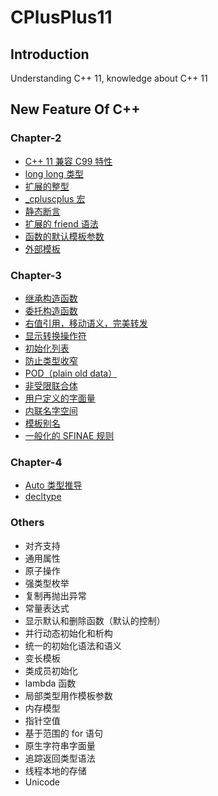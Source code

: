# CPlusPlus11

## Introduction
Understanding C++ 11, knowledge about C++ 11

## New Feature Of C++

### Chapter-2
+ [C++ 11 兼容 C99 特性](./Chapter-2/2-1-Compatible%20Feature%20with%20C99.md)
+ [long long 类型](./Chapter-2/2-2-long%20long.md)
+ [扩展的整型](./Chapter-2/2-3-Extended%20int.md)
+ [_cpluscplus 宏](./Chapter-2/2-4-__cpluscplus.md)
+ [静态断言](./Chapter-2/2-5-static_assert.md)
+ [扩展的 friend 语法](./Chapter-2/2-9-friend-extend.md)
+ [函数的默认模板参数](./Chapter-2/2-11-Default%20template%20parameter.md)
+ [外部模板](./Chapter-2/2-12-External%20template.md)

### Chapter-3
+ [继承构造函数](./Chapter-3/3-1-Inherit%20constructor.md)
+ [委托构造函数](./Chapter-3/3-2-delegating%20constructor.md)
+ [右值引用，移动语义，完美转发](./Chapter-3/3-3-Rvalue%20reference.md)
+ [显示转换操作符](./Chapter-3/3-4-Explict%20Conversion%20opeartions.md)
+ [初始化列表](./Chapter-3/3-5-Initializer%20list.md)
+ [防止类型收窄](./Chapter-3/3-6-Preventing%20narrowing.md)
+ [POD（plain old data）](./Chapter-3/3-7-POD%20Type.md)
+ [非受限联合体](./Chapter-3/3-8-Unrestricted%20union.md)
+ [用户定义的字面量](./Chapter-3/3-9-user-defined%20literals.md)
+ [内联名字空间](./Chapter-3/3-10-Inline%20namespace.md)
+ [模板别名](./Chapter-3/3-11-template%20alias.md)
+ [一般化的 SFINAE 规则](./Chapter-3/3-12-Generalized%20SFINAE%20rules.md)

### Chapter-4
+ [Auto 类型推导](./Chapter-4/4-2-Auto.md)
+ [decltype](./Chapter-4/4-3-Decltype.md) 


### Others
+ 对齐支持
+ 通用属性
+ 原子操作
+ 强类型枚举
+ 复制再抛出异常
+ 常量表达式
+ 显示默认和删除函数（默认的控制）
+ 并行动态初始化和析构
+ 统一的初始化语法和语义
+ 变长模板
+ 类成员初始化
+ lambda 函数
+ 局部类型用作模板参数
+ 内存模型
+ 指针空值
+ 基于范围的 for 语句
+ 原生字符串字面量
+ 追踪返回类型语法
+ 线程本地的存储
+ Unicode
